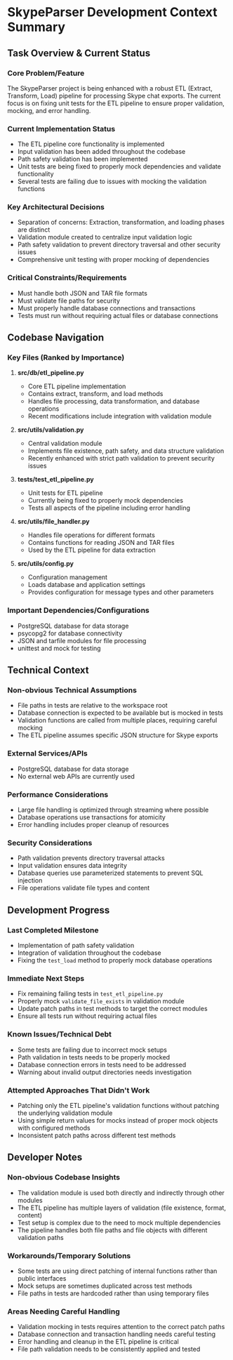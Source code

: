 # SkypeParser Development Context Summary

## Task Overview & Current Status

### Core Problem/Feature
The SkypeParser project is being enhanced with a robust ETL (Extract, Transform, Load) pipeline for processing Skype chat exports. The current focus is on fixing unit tests for the ETL pipeline to ensure proper validation, mocking, and error handling.

### Current Implementation Status
- The ETL pipeline core functionality is implemented
- Input validation has been added throughout the codebase
- Path safety validation has been implemented
- Unit tests are being fixed to properly mock dependencies and validate functionality
- Several tests are failing due to issues with mocking the validation functions

### Key Architectural Decisions
- Separation of concerns: Extraction, transformation, and loading phases are distinct
- Validation module created to centralize input validation logic
- Path safety validation to prevent directory traversal and other security issues
- Comprehensive unit testing with proper mocking of dependencies

### Critical Constraints/Requirements
- Must handle both JSON and TAR file formats
- Must validate file paths for security
- Must properly handle database connections and transactions
- Tests must run without requiring actual files or database connections

## Codebase Navigation

### Key Files (Ranked by Importance)

1. **src/db/etl_pipeline.py**
   - Core ETL pipeline implementation
   - Contains extract, transform, and load methods
   - Handles file processing, data transformation, and database operations
   - Recent modifications include integration with validation module

2. **src/utils/validation.py**
   - Central validation module
   - Implements file existence, path safety, and data structure validation
   - Recently enhanced with strict path validation to prevent security issues

3. **tests/test_etl_pipeline.py**
   - Unit tests for ETL pipeline
   - Currently being fixed to properly mock dependencies
   - Tests all aspects of the pipeline including error handling

4. **src/utils/file_handler.py**
   - Handles file operations for different formats
   - Contains functions for reading JSON and TAR files
   - Used by the ETL pipeline for data extraction

5. **src/utils/config.py**
   - Configuration management
   - Loads database and application settings
   - Provides configuration for message types and other parameters

### Important Dependencies/Configurations
- PostgreSQL database for data storage
- psycopg2 for database connectivity
- JSON and tarfile modules for file processing
- unittest and mock for testing

## Technical Context

### Non-obvious Technical Assumptions
- File paths in tests are relative to the workspace root
- Database connection is expected to be available but is mocked in tests
- Validation functions are called from multiple places, requiring careful mocking
- The ETL pipeline assumes specific JSON structure for Skype exports

### External Services/APIs
- PostgreSQL database for data storage
- No external web APIs are currently used

### Performance Considerations
- Large file handling is optimized through streaming where possible
- Database operations use transactions for atomicity
- Error handling includes proper cleanup of resources

### Security Considerations
- Path validation prevents directory traversal attacks
- Input validation ensures data integrity
- Database queries use parameterized statements to prevent SQL injection
- File operations validate file types and content

## Development Progress

### Last Completed Milestone
- Implementation of path safety validation
- Integration of validation throughout the codebase
- Fixing the `test_load` method to properly mock database operations

### Immediate Next Steps
- Fix remaining failing tests in `test_etl_pipeline.py`
- Properly mock `validate_file_exists` in validation module
- Update patch paths in test methods to target the correct modules
- Ensure all tests run without requiring actual files

### Known Issues/Technical Debt
- Some tests are failing due to incorrect mock setups
- Path validation in tests needs to be properly mocked
- Database connection errors in tests need to be addressed
- Warning about invalid output directories needs investigation

### Attempted Approaches That Didn't Work
- Patching only the ETL pipeline's validation functions without patching the underlying validation module
- Using simple return values for mocks instead of proper mock objects with configured methods
- Inconsistent patch paths across different test methods

## Developer Notes

### Non-obvious Codebase Insights
- The validation module is used both directly and indirectly through other modules
- The ETL pipeline has multiple layers of validation (file existence, format, content)
- Test setup is complex due to the need to mock multiple dependencies
- The pipeline handles both file paths and file objects with different validation paths

### Workarounds/Temporary Solutions
- Some tests are using direct patching of internal functions rather than public interfaces
- Mock setups are sometimes duplicated across test methods
- File paths in tests are hardcoded rather than using temporary files

### Areas Needing Careful Handling
- Validation mocking in tests requires attention to the correct patch paths
- Database connection and transaction handling needs careful testing
- Error handling and cleanup in the ETL pipeline is critical
- File path validation needs to be consistently applied and tested
